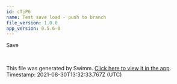 ```yaml
---
id: cTjP6
name: Test save load - push to branch
file_version: 1.0.0
app_version: 0.5.6-0
---
```


Save

<br/>

This file was generated by Swimm. [Click here to view it in the app](http://localhost:5000/#/repos/Z2l0aHViJTNBJTNBc3ItZXh0ZW5zaW9uJTNBJTNBZG91ZWs=/docs/cTjP6). Timestamp: 2021-08-30T13:32:33.767Z (UTC)